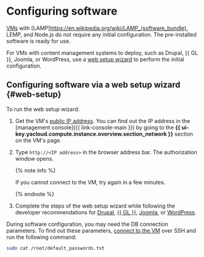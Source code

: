 # Configuring software

[VMs](../../concepts/vm.md) with [LAMP]https://en.wikipedia.org/wiki/LAMP_(software_bundle), LEMP, and Node.js do not require any initial configuration. The pre-installed software is ready for use.

For VMs with content management systems to deploy, such as Drupal, {{ GL }}, Joomla, or WordPress, use a [web setup wizard](#web-setup) to perform the initial configuration.

## Configuring software via a web setup wizard {#web-setup}

To run the web setup wizard:
1. Get the VM's [public IP address](../../../vpc/concepts/address.md#public-addresses). You can find out the IP address in the [management console]({{ link-console-main }}) by going to the **{{ ui-key.yacloud.compute.instance.overview.section_network }}** section on the VM's page.
1. Type `http://<IP address>` in the browser address bar. The authorization window opens.

   {% note info %}

   If you cannot connect to the VM, try again in a few minutes.

   {% endnote %}

1. Complete the steps of the web setup wizard while following the developer recommendations for [Drupal](https://drupal.org/), [{{ GL }}](https://about.gitlab.com), [Joomla](https://joomla.org/), or [WordPress](https://wordpress.org/).

During software configuration, you may need the DB connection parameters. To find out these parameters, [connect to the VM](operate.md) over SSH and run the following command:

```bash
sudo cat /root/default_passwords.txt
```
